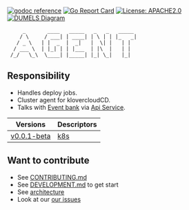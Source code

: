 [![godoc reference](https://img.shields.io/badge/godoc-reference-blue.svg)](https://pkg.go.dev/github.com/klovercloud-ci-cd/agent)
[![Go Report Card](https://goreportcard.com/badge/github.com/klovercloud-ci-cd/agent)](https://goreportcard.com/report/github.com/klovercloud-ci-cd/agent)
[![License: APACHE2.0](https://img.shields.io/badge/License-apache2.0-green.svg)](https://opensource.org/licenses/Apache-2.0)
[![DUMELS Diagram](https://www.dumels.com/api/v1/badge/9d1e4285-eeb5-4211-87bd-d9a4c1fa44e7)](https://www.dumels.com/diagram/9d1e4285-eeb5-4211-87bd-d9a4c1fa44e7)

```
     _       ____   _____   _   _   _____ 
    / \     / ___| | ____| | \ | | |_   _|
   / _ \   | |  _  |  _|   |  \| |   | |  
  / ___ \  | |_| | | |___  | |\  |   | |  
 /_/   \_\  \____| |_____| |_| \_|   |_|  
```


## Responsibility

- Handles deploy jobs.
- Cluster agent for klovercloudCD.
- Talks with [Event bank](https://github.com/klovercloud-ci-cd/event-bank) via [Api Service](https://github.com/klovercloud-ci-cd/api-service).


| Versions | Descriptors  |
|----------|-------------|
| [v0.0.1-beta](https://github.com/klovercloud-ci-cd/agent/releases/tag/v0.0.1-beta) | [k8s](k8s/v0.0.1-beta) |


## Want to contribute

- See [CONTRIBUTING.md](https://github.com/klovercloud-ci-cd/core-engine/blob/master/markdownfiles/CONTRIBUTING.md)
- See [DEVELOPMENT.md](https://github.com/klovercloud-ci-cd/core-engine/blob/master/markdownfiles/DEVELOPMENT.md) to get start
- See [architecture](https://github.com/klovercloud-ci-cd/architecture/blob/master/README.md)
- Look at our
  [our issues](https://github.com/klovercloud-ci-cd/agent/issues)

